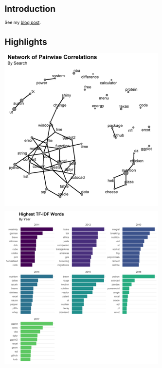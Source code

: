 
Introduction
============

See my [blog post](https://tonyelhabr.rbind.io/posts/tidy-text-analysis-google-search-history/).

Highlights
==========

![](figs/viz_corrs_network-tony.png)

![](figs/viz_tfidf-tony.png)
